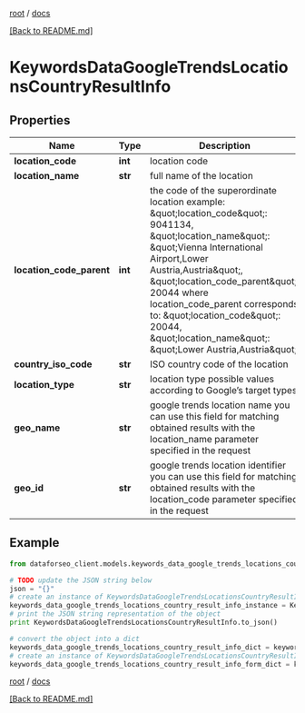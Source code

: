 [root](./../ "root") / [docs](./ "docs")

[[Back to README.md]](./../README.md "[Back to README.md]")

# KeywordsDataGoogleTrendsLocationsCountryResultInfo

## Properties

Name | Type | Description | Notes
------------ | ------------- | ------------- | -------------
**location_code** | **int** | location code | [optional]
**location_name** | **str** | full name of the location | [optional]
**location_code_parent** | **int** | the code of the superordinate location example: \&quot;location_code\&quot;: 9041134, \&quot;location_name\&quot;: \&quot;Vienna International Airport,Lower Austria,Austria\&quot;, \&quot;location_code_parent\&quot;: 20044 where location_code_parent corresponds to: \&quot;location_code\&quot;: 20044, \&quot;location_name\&quot;: \&quot;Lower Austria,Austria\&quot; | [optional]
**country_iso_code** | **str** | ISO country code of the location | [optional]
**location_type** | **str** | location type possible values according to Google’s target types | [optional]
**geo_name** | **str** | google trends location name you can use this field for matching obtained results with the location_name parameter specified in the request | [optional]
**geo_id** | **str** | google trends location identifier you can use this field for matching obtained results with the location_code parameter specified in the request | [optional]

## Example

```python
from dataforseo_client.models.keywords_data_google_trends_locations_country_result_info import KeywordsDataGoogleTrendsLocationsCountryResultInfo

# TODO update the JSON string below
json = "{}"
# create an instance of KeywordsDataGoogleTrendsLocationsCountryResultInfo from a JSON string
keywords_data_google_trends_locations_country_result_info_instance = KeywordsDataGoogleTrendsLocationsCountryResultInfo.from_json(json)
# print the JSON string representation of the object
print KeywordsDataGoogleTrendsLocationsCountryResultInfo.to_json()

# convert the object into a dict
keywords_data_google_trends_locations_country_result_info_dict = keywords_data_google_trends_locations_country_result_info_instance.to_dict()
# create an instance of KeywordsDataGoogleTrendsLocationsCountryResultInfo from a dict
keywords_data_google_trends_locations_country_result_info_form_dict = keywords_data_google_trends_locations_country_result_info.from_dict(keywords_data_google_trends_locations_country_result_info_dict)
```

  

[root](./../ "root") / [docs](./ "docs")

[[Back to README.md]](./../README.md "[Back to README.md]")